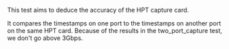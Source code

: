 This test aims to deduce the accuracy of the HPT capture card.

It compares the timestamps on one port to the timestamps on another port on the same HPT card.  Because of the results in the two\_port\_capture test, we don't go above 3Gbps.
